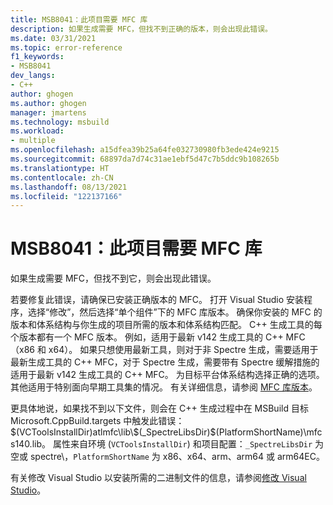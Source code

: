```yaml
---
title: MSB8041：此项目需要 MFC 库
description: 如果生成需要 MFC，但找不到正确的版本，则会出现此错误。
ms.date: 03/31/2021
ms.topic: error-reference
f1_keywords:
- MSB8041
dev_langs:
- C++
author: ghogen
ms.author: ghogen
manager: jmartens
ms.technology: msbuild
ms.workload:
- multiple
ms.openlocfilehash: a15dfea39b25a64fe032730980fb3ede424e9215
ms.sourcegitcommit: 68897da7d74c31ae1ebf5d47c7b5ddc9b108265b
ms.translationtype: HT
ms.contentlocale: zh-CN
ms.lasthandoff: 08/13/2021
ms.locfileid: "122137166"
---
```

# <a name="msb8041-mfc-libraries-are-required-for-this-project"></a>MSB8041：此项目需要 MFC 库

如果生成需要 MFC，但找不到它，则会出现此错误。

若要修复此错误，请确保已安装正确版本的 MFC。 打开 Visual Studio 安装程序，选择“修改”，然后选择“单个组件”下的 MFC 库版本。 确保你安装的 MFC 的版本和体系结构与你生成的项目所需的版本和体系结构匹配。 C++ 生成工具的每个版本都有一个 MFC 版本。 例如，适用于最新 v142 生成工具的 C++ MFC（x86 和 x64）。  如果只想使用最新工具，则对于非 Spectre 生成，需要适用于最新生成工具的 C++ MFC，对于 Spectre 生成，需要带有 Spectre 缓解措施的适用于最新 v142 生成工具的 C++ MFC。 为目标平台体系结构选择正确的选项。 其他适用于特别面向早期工具集的情况。 有关详细信息，请参阅 [MFC 库版本](/cpp/mfc/mfc-library-versions)。

更具体地说，如果找不到以下文件，则会在 C++ 生成过程中在 MSBuild 目标 Microsoft.CppBuild.targets 中触发此错误：$(VCToolsInstallDir)atlmfc\lib\$(_SpectreLibsDir)$(PlatformShortName)\mfcs140.lib。 属性来自环境 (`VCToolsInstallDir`) 和项目配置：`_SpectreLibsDir` 为空或 spectre\\，`PlatformShortName` 为 x86、x64、arm、arm64 或 arm64EC。

有关修改 Visual Studio 以安装所需的二进制文件的信息，请参阅[修改 Visual Studio](../../install/modify-visual-studio.md)。
